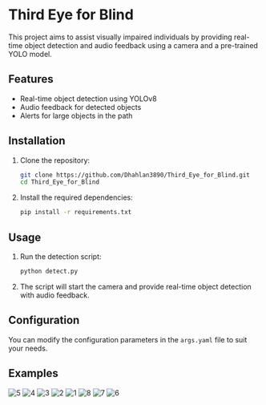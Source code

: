 # Third Eye for Blind

This project aims to assist visually impaired individuals by providing real-time object detection and audio feedback using a camera and a pre-trained YOLO model.

## Features
- Real-time object detection using YOLOv8
- Audio feedback for detected objects
- Alerts for large objects in the path

## Installation

1. Clone the repository:
    ```sh
    git clone https://github.com/Dhahlan3890/Third_Eye_for_Blind.git
    cd Third_Eye_for_Blind
    ```

2. Install the required dependencies:
    ```sh
    pip install -r requirements.txt
    ```

## Usage

1. Run the detection script:
    ```sh
    python detect.py
    ```

2. The script will start the camera and provide real-time object detection with audio feedback.

## Configuration

You can modify the configuration parameters in the `args.yaml` file to suit your needs.

## Examples

![5](https://github.com/user-attachments/assets/56dfe1dc-d1f8-4609-a54d-bc1e2e517846)
![4](https://github.com/user-attachments/assets/226612bf-d91c-4c63-9ca1-87b6ecf8ddd4)
![3](https://github.com/user-attachments/assets/e8240e46-10e2-4748-ab3b-5a4daf95b233)
![2](https://github.com/user-attachments/assets/3674ee64-4d43-4d9e-a7fe-08c973445ead)
![1](https://github.com/user-attachments/assets/6bcd89ab-e5fb-4d69-9b98-e7835ed0f146)
![8](https://github.com/user-attachments/assets/33b6046a-6ff8-43b0-8e71-2eeb2c4c12a2)
![7](https://github.com/user-attachments/assets/03d95bbe-80be-413d-ac99-e7ff5ad07d27)
![6](https://github.com/user-attachments/assets/cf0c3501-ed86-4ff5-84ce-aaf54141b7e9)
